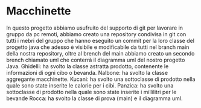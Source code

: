 # Macchinette
In questo progetto abbiamo usufruito del supporto di git per lavorare in gruppo da pc remoti, abbiamo creato una repository condivisa in git con tutti i mebri del gruppo che hanno eseguito un commit per la loro classe del progetto java che adesso è visibile e modificabile da tutti nel branch main della nostra repository, oltre al brench del main abbiamo creato un secondo brench chiamato uml che conterrà il diagramma uml del nostro progetto Java.
Ghidelli: ha svolto la classe astratta prodotto, contenente le informazioni di ogni cibo o bevanda. 
Nalbone: ha svolto la classe aggregante macchinette.
Kucani: ha svolto una sottoclasse di prodotto nella quale sono state inserite le calorie per i cibi.
Panzica: ha svolto una sottoclasse di prodotto nella quale sono state inserite i millilitri per le bevande
Rocca: ha svolto la classe di prova (main) e il diagramma uml.
